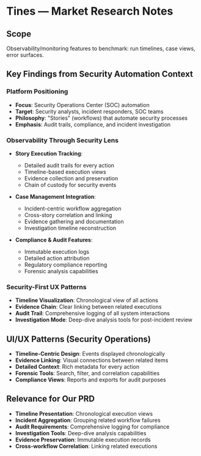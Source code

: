 # Tines — Market Research Notes

## Scope
Observability/monitoring features to benchmark: run timelines, case views, error surfaces.

## Key Findings from Security Automation Context

### Platform Positioning
- **Focus**: Security Operations Center (SOC) automation
- **Target**: Security analysts, incident responders, SOC teams
- **Philosophy**: "Stories" (workflows) that automate security processes
- **Emphasis**: Audit trails, compliance, and incident investigation

### Observability Through Security Lens
- **Story Execution Tracking**:
  - Detailed audit trails for every action
  - Timeline-based execution views
  - Evidence collection and preservation
  - Chain of custody for security events

- **Case Management Integration**:
  - Incident-centric workflow aggregation
  - Cross-story correlation and linking
  - Evidence gathering and documentation
  - Investigation timeline reconstruction

- **Compliance & Audit Features**:
  - Immutable execution logs
  - Detailed action attribution
  - Regulatory compliance reporting
  - Forensic analysis capabilities

### Security-First UX Patterns
- **Timeline Visualization**: Chronological view of all actions
- **Evidence Chain**: Clear linking between related executions
- **Audit Trail**: Comprehensive logging of all system interactions
- **Investigation Mode**: Deep-dive analysis tools for post-incident review

## UI/UX Patterns (Security Operations)
- **Timeline-Centric Design**: Events displayed chronologically
- **Evidence Linking**: Visual connections between related items
- **Detailed Context**: Rich metadata for every action
- **Forensic Tools**: Search, filter, and correlation capabilities
- **Compliance Views**: Reports and exports for audit purposes

## Relevance for Our PRD
- **Timeline Presentation**: Chronological execution views
- **Incident Aggregation**: Grouping related workflow failures
- **Audit Requirements**: Comprehensive logging for compliance
- **Investigation Tools**: Deep-dive analysis capabilities
- **Evidence Preservation**: Immutable execution records
- **Cross-workflow Correlation**: Linking related executions
